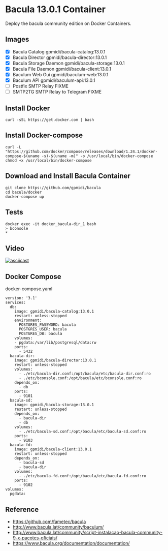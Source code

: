 # Bacula 13.0.1 Container

Deploy the bacula community edition on Docker Containers. 

## Images

- [x] Bacula Catalog                    gpmidi/bacula-catalog:13.0.1
- [x] Bacula Director                   gpmidi/bacula-director:13.0.1
- [x] Bacula Storage Daemon             gpmidi/bacula-storage:13.0.1
- [x] Bacula File Daemon                gpmidi/bacula-client:13.0.1
- [x] Baculum Web Gui                   gpmidi/baculum-web:13.0.1
- [x] Baculum API                       gpmidi/baculum-api:13.0.1
- [ ] Postfix SMTP Relay                FIXME
- [ ] SMTP2TG SMTP Relay to Telegram    FIXME

## Install Docker 

    curl -sSL https://get.docker.com | bash
    
## Install Docker-compose

    curl -L "https://github.com/docker/compose/releases/download/1.24.1/docker-compose-$(uname -s)-$(uname -m)" -o /usr/local/bin/docker-compose
    chmod +x /usr/local/bin/docker-compose

## Download and Install Bacula Container

    git clone https://github.com/gpmidi/bacula
    cd bacula/docker
    docker-compose up

## Tests

    docker exec -it docker_bacula-dir_1 bash
    > bconsole
    * 
    
    
## Video

[![asciicast](https://asciinema.org/a/279317.svg)](https://asciinema.org/a/279317)


## Docker Compose

docker-compose.yaml


    version: '3.1'
    services:
      db:
        image: gpmidi/bacula-catalog:13.0.1
        restart: unless-stopped
        environment:
          POSTGRES_PASSWORD: bacula
          POSTGRES_USER: bacula
          POSTGRES_DB: bacula
        volumes:
        - pgdata:/var/lib/postgresql/data:rw
        ports:
          - 5432
      bacula-dir:
        image: gpmidi/bacula-director:13.0.1
        restart: unless-stopped
        volumes:
          - ./etc/bacula-dir.conf:/opt/bacula/etc/bacula-dir.conf:ro
          - ./etc/bconsole.conf:/opt/bacula/etc/bconsole.conf:ro
        depends_on:
          - db
        ports:
          - 9101
      bacula-sd:
        image: gpmidi/bacula-storage:13.0.1
        restart: unless-stopped
        depends_on:
          - bacula-dir
          - db
        volumes:
          - ./etc/bacula-sd.conf:/opt/bacula/etc/bacula-sd.conf:ro
        ports:
          - 9103
      bacula-fd:
        image: gpmidi/bacula-client:13.0.1
        restart: unless-stopped
        depends_on:
          - bacula-sd
          - bacula-dir
        volumes:
          - ./etc/bacula-fd.conf:/opt/bacula/etc/bacula-fd.conf:ro
        ports:
          - 9102
    volumes:
      pgdata:


## Reference

* https://github.com/fametec/bacula
* http://www.bacula.lat/community/baculum/ 
* http://www.bacula.lat/community/script-instalacao-bacula-community-9-x-pacotes-oficiais/
* https://www.bacula.org/documentation/documentation/
